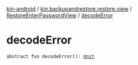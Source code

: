 [kin-android](../../index.md) / [kin.backupandrestore.restore.view](../index.md) / [RestoreEnterPasswordView](index.md) / [decodeError](./decode-error.md)

# decodeError

`abstract fun decodeError(): `[`Unit`](https://kotlinlang.org/api/latest/jvm/stdlib/kotlin/-unit/index.html)